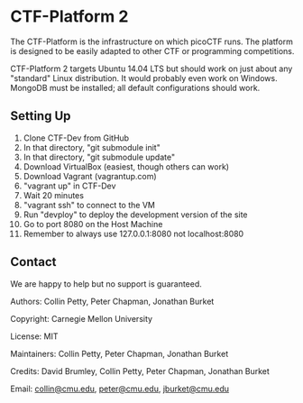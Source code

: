 CTF-Platform 2
==============

The CTF-Platform is the infrastructure on which picoCTF runs. The 
platform is designed to be easily adapted to other CTF or programming 
competitions.

CTF-Platform 2 targets Ubuntu 14.04 LTS but should work on just about 
any "standard" Linux distribution. It would probably even work on 
Windows. MongoDB must be installed; all default configurations should 
work.

Setting Up
------------
1. Clone CTF-Dev from GitHub
2. In that directory, "git submodule init"
3. In that directory, "git submodule update"
4. Download VirtualBox (easiest, though others can work)
5. Download Vagrant (vagrantup.com)
6. "vagrant up" in CTF-Dev
7. Wait 20 minutes
8. "vagrant ssh" to connect to the VM
9. Run "devploy" to deploy the development version of the site
10. Go to port 8080 on the Host Machine
11. Remember to always use 127.0.0.1:8080 not localhost:8080

Contact
------------

We are happy to help but no support is guaranteed.

Authors: Collin Petty, Peter Chapman, Jonathan Burket

Copyright: Carnegie Mellon University

License: MIT

Maintainers: Collin Petty, Peter Chapman, Jonathan Burket

Credits: David Brumley, Collin Petty, Peter Chapman, Jonathan Burket

Email: collin@cmu.edu, peter@cmu.edu, jburket@cmu.edu

